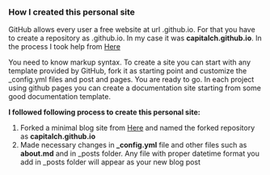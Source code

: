 ### How I created this personal site

GitHub allows every user a free website at url <username>.github.io. For that you have to create a repository as <username>.github.io. In my case it was **capitalch.github.io**. In the process I took help from [Here](https://www.smashingmagazine.com/2014/08/build-blog-jekyll-github-pages/)
  
You need to know markup syntax. To create a site you can start with any template provided by GitHub, fork it as starting point and customize the _config.yml files and post and pages. You are ready to go. In each project using github pages you can create a documentation site starting from some good documentation template.
  
**I followed following process to create this personal site:**
1. Forked a minimal blog site from [Here](https://github.com/barryclark/jekyll-now) and named the forked repository as **capitalch.github.io**
2. Made necessary changes in **_config.yml** file and other files such as **about.md** and in _posts folder. Any file with proper datetime format you add in _posts folder will appear as your new blog post
